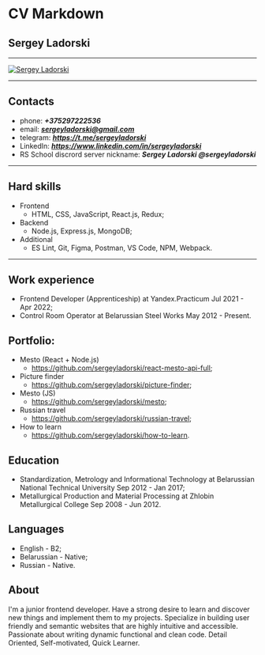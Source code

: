 # CV Markdown

## Sergey Ladorski
_____
[![Sergey Ladorski](https://avatars.githubusercontent.com/u/87638252?v=4)](https://github.com/sergeyladorski)
_____

## Contacts
- phone:  ***+375297222536***
- email:    ***sergeyladorski@gmail.com***
- telegram: ***https://t.me/sergeyladorski***
- LinkedIn: ***https://www.linkedin.com/in/sergeyladorski***
- RS School discrord server nickname: ***Sergey Ladorski @sergeyladorski***
_____

## Hard skills
* Frontend
    - HTML, CSS, JavaScript, React.js, Redux;
* Backend
    - Node.js, Express.js, MongoDB;
* Additional
    - ES Lint, Git, Figma, Postman, VS Code, NPM, Webpack.
_____

## Work experience
* Frontend Developer (Apprenticeship)
    at Yandex.Practicum
    Jul 2021 - Apr 2022;
* Control Room Operator
    at Belarussian Steel Works
    May 2012 - Present.

## Portfolio:
* Mesto (React + Node.js)
    - https://github.com/sergeyladorski/react-mesto-api-full;
* Picture finder
    - https://github.com/sergeyladorski/picture-finder;
* Mesto (JS)
    - https://github.com/sergeyladorski/mesto;
* Russian travel
    - https://github.com/sergeyladorski/russian-travel;
* How to learn
    - https://github.com/sergeyladorski/how-to-learn.

## Education
* Standardization, Metrology and Informational Technology
    at Belarussian National Technical University
    Sep 2012 - Jan 2017;
* Metallurgical Production and Material Processing
    at Zhlobin Metallurgical College
    Sep 2008 - Jun 2012.

## Languages
* English - B2;
* Belarussian - Native;
* Russian - Native.

## About
I'm a junior frontend developer.
Have a strong desire to learn and discover new things and implement them to my projects.
Specialize in building user friendly and semantic websites that are highly intuitive and accessible.
Passionate about writing  dynamic functional and clean code.
Detail Oriented, Self-motivated, Quick Learner.